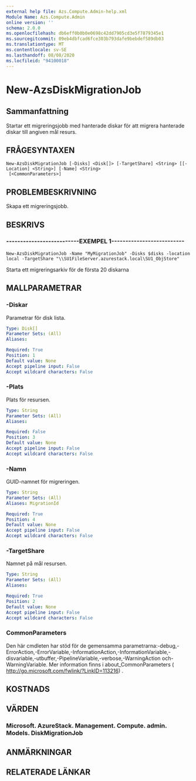 ```yaml
---
external help file: Azs.Compute.Admin-help.xml
Module Name: Azs.Compute.Admin
online version: ''
schema: 2.0.0
ms.openlocfilehash: db6eff0b0b0e0698c42dd7905cd3e5f7879345e1
ms.sourcegitcommit: 09eb4dbfcad6fce303b793dafe9bebdef589db03
ms.translationtype: MT
ms.contentlocale: sv-SE
ms.lasthandoff: 08/08/2020
ms.locfileid: "94100018"
---
```

# New-AzsDiskMigrationJob

## Sammanfattning
Startar ett migreringsjobb med hanterade diskar för att migrera hanterade diskar till angiven mål resurs.

## FRÅGESYNTAXEN

```
New-AzsDiskMigrationJob [-Disks] <Disk[]> [-TargetShare] <String> [[-Location] <String>] [-Name] <String>
 [<CommonParameters>]
```

## PROBLEMBESKRIVNING
Skapa ett migreringsjobb.

## BESKRIVS

### --------------------------EXEMPEL 1--------------------------
```
New-AzsDiskMigrationJob -Name "MyMigrationJob" -Disks $disks -location local -TargetShare "\\SU1FileServer.azurestack.local\SU1_ObjStore"
```

Starta ett migreringsarkiv för de första 20 diskarna

## MALLPARAMETRAR

### -Diskar
Parametrar för disk lista.

```yaml
Type: Disk[]
Parameter Sets: (All)
Aliases: 

Required: True
Position: 1
Default value: None
Accept pipeline input: False
Accept wildcard characters: False
```

### -Plats
Plats för resursen.

```yaml
Type: String
Parameter Sets: (All)
Aliases: 

Required: False
Position: 3
Default value: None
Accept pipeline input: False
Accept wildcard characters: False
```

### -Namn
GUID-namnet för migreringen.

```yaml
Type: String
Parameter Sets: (All)
Aliases: MigrationId

Required: True
Position: 4
Default value: None
Accept pipeline input: False
Accept wildcard characters: False
```

### -TargetShare
Namnet på mål resursen.

```yaml
Type: String
Parameter Sets: (All)
Aliases: 

Required: True
Position: 2
Default value: None
Accept pipeline input: False
Accept wildcard characters: False
```

### CommonParameters
Den här cmdleten har stöd för de gemensamma parametrarna:-debug,-ErrorAction,-ErrorVariable,-InformationAction,-InformationVariable,-disvariable,-utbuffer,-PipelineVariable,-verbose,-WarningAction och-WarningVariable. Mer information finns i about_CommonParameters ( http://go.microsoft.com/fwlink/?LinkID=113216) .

## KOSTNADS

## VÄRDEN

### Microsoft. AzureStack. Management. Compute. admin. Models. DiskMigrationJob

## ANMÄRKNINGAR

## RELATERADE LÄNKAR

